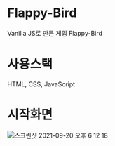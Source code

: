 # Flappy-Bird
Vanilla JS로 만든 게임 Flappy-Bird
# 사용스택
HTML, CSS, JavaScript
# 시작화면
![스크린샷 2021-09-20 오후 6 12 18](https://user-images.githubusercontent.com/72447026/133979642-fe4b9e3c-a2df-4fd8-8450-0df67a275096.png)
